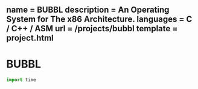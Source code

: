 name = BUBBL
description = An Operating System for The x86 Architecture.
languages = C / C++ / ASM
url = /projects/bubbl
template = project.html
---

# BUBBL

```py
import time
```
